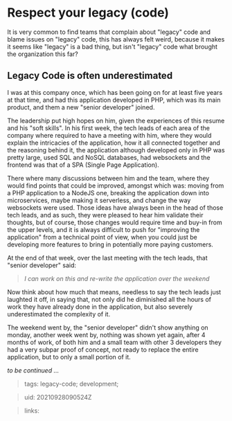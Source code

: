 # Respect your legacy (code)

It is very common to find teams that complain about "legacy" code and blame
issues on "legacy" code, this has always felt weird, because it makes it seems
like "legacy" is a bad thing, but isn't "legacy" code what brought the
organization this far?

## Legacy Code is often underestimated

I was at this company once, which has been going on for at least five years at
that time, and had this application developed in PHP, which was its main
product, and them a new "senior developer" joined.

The leadership put high hopes on him, given the experiences of this resume and
his "soft skills". In his first week, the tech
leads of each area of the company where required to have a meeting with him,
where they would explain the intricacies of the application, how it all
connected together and the reasoning behind it, the application although
developed only in PHP was pretty large, used SQL and NoSQL databases, had
websockets and the frontend was that of a SPA (Single Page Application).

There where many discussions between him and the team, where they would find
points that could be improved, amongst which was: moving from a PHP application to
a NodeJS one, breaking the application down into microservices, maybe making it
serverless, and change the way websockets were used. Those ideas have always
been in the head of those tech leads, and as such, they were pleased to hear him
validate their thoughts, but of course, those changes would require time and
buy-in from the upper levels, and it is always difficult to push for "improving
the application" from a technical point of view, when you could just be
developing more features to bring in potentially more paying customers.

At the end of that week, over the last meeting with the tech leads, that
"senior developer" said:

> _I can work on this and re-write the application over the weekend_

Now think about how much that means, needless to say the tech leads just
laughted it off, in saying that, not only did he diminished all the hours of work they
have already done in the application, but also severely underestimated the
complexity of it.

The weekend went by, the "senior developer" didn't show anything on monday,
another week went by, nothing was shown yet again, after 4 months of work, of
both him and a small team with other 3 developers they had a very subpar proof
of concept, not ready to replace the entire application, but to only a small
portion of it.

_to be continued ..._

> tags: legacy-code; development;

> uid: 20210928090524Z

> links:
